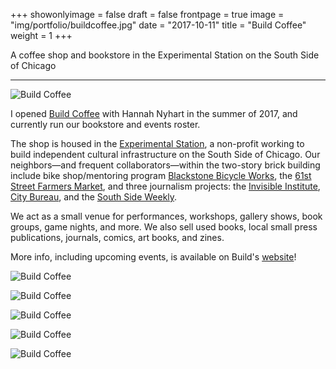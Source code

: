 +++
showonlyimage = false
draft = false
frontpage = true
image = "img/portfolio/buildcoffee.jpg"
date = "2017-10-11"
title = "Build Coffee"
weight = 1
+++

A coffee shop and bookstore in the Experimental Station on the South Side of Chicago

<!--more-->

***

![Build Coffee](/img/portfolio/buildcoffee.jpg)

I opened [Build Coffee](https://buildcoffee.org/) with Hannah Nyhart in the summer of 2017, and currently run our bookstore and events roster. 

The shop is housed in the [Experimental Station](https://experimentalstation.org/), a non-profit working to build independent cultural infrastructure on the South Side of Chicago. Our neighbors—and frequent collaborators—within the two-story brick building include bike shop/mentoring program [Blackstone Bicycle Works](https://experimentalstation.org/blackstone), the [61st Street Farmers Market](https://experimentalstation.org/market/), and three journalism projects: the [Invisible Institute](https://invisible.institute), [City Bureau](https://www.citybureau.org/), and the [South Side Weekly](https://southsideweekly.com/).

We act as a small venue for performances, workshops, gallery shows, book groups, game nights, and more. We also sell used books, local small press publications, journals, comics, art books, and zines.

More info, including upcoming events, is available on Build's [website](https://buildcoffee.org/)!

![Build Coffee](/img/portfolio/buildcoffee1.jpg)

![Build Coffee](/img/portfolio/buildcoffee2.png)

![Build Coffee](/img/portfolio/buildcoffee3.jpg)

![Build Coffee](/img/portfolio/buildcoffee4.png)

![Build Coffee](/img/portfolio/buildcoffee5.jpg)